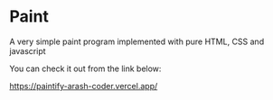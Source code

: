 # Paint
A very simple paint program implemented with pure HTML, CSS and javascript

You can check it out from the link below:

https://paintify-arash-coder.vercel.app/ 
